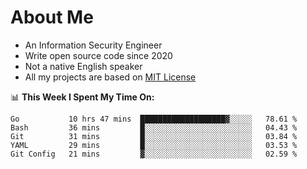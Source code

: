 # About Me

- An Information Security Engineer
- Write open source code since 2020
- Not a native English speaker
- All my projects are based on [MIT License](https://opensource.org/licenses/MIT)

📊 **This Week I Spent My Time On:**
<!--START_SECTION:waka-->
```text
Go           10 hrs 47 mins  ███████████████████▓░░░░░   78.61 % 
Bash         36 mins         █░░░░░░░░░░░░░░░░░░░░░░░░   04.43 % 
Git          31 mins         █░░░░░░░░░░░░░░░░░░░░░░░░   03.84 % 
YAML         29 mins         █░░░░░░░░░░░░░░░░░░░░░░░░   03.53 % 
Git Config   21 mins         ▓░░░░░░░░░░░░░░░░░░░░░░░░   02.59 % 
```
<!--END_SECTION:waka-->

